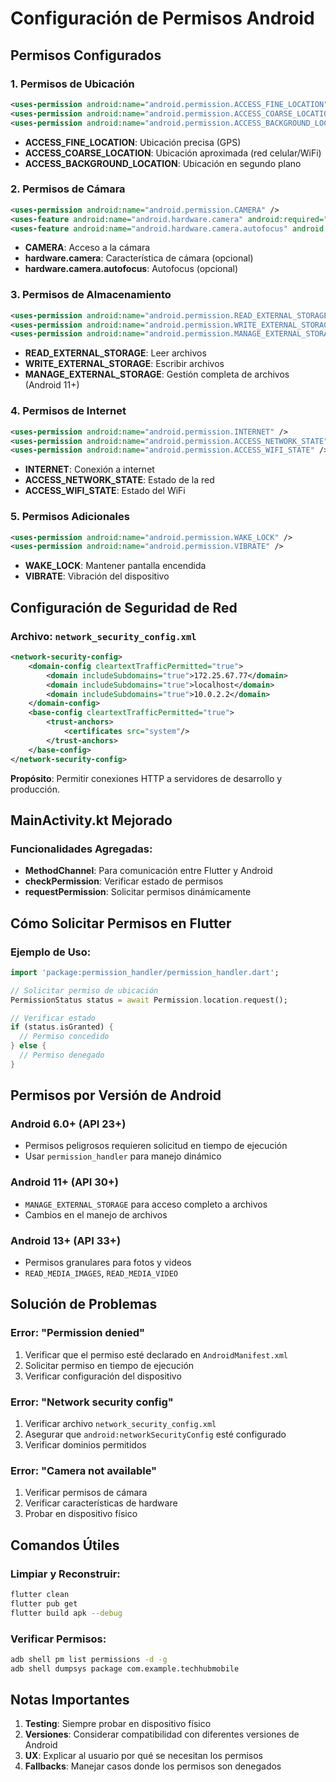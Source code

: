 # Configuración de Permisos Android

## Permisos Configurados

### 1. Permisos de Ubicación

```xml
<uses-permission android:name="android.permission.ACCESS_FINE_LOCATION" />
<uses-permission android:name="android.permission.ACCESS_COARSE_LOCATION" />
<uses-permission android:name="android.permission.ACCESS_BACKGROUND_LOCATION" />
```

- **ACCESS_FINE_LOCATION**: Ubicación precisa (GPS)
- **ACCESS_COARSE_LOCATION**: Ubicación aproximada (red celular/WiFi)
- **ACCESS_BACKGROUND_LOCATION**: Ubicación en segundo plano

### 2. Permisos de Cámara

```xml
<uses-permission android:name="android.permission.CAMERA" />
<uses-feature android:name="android.hardware.camera" android:required="false" />
<uses-feature android:name="android.hardware.camera.autofocus" android:required="false" />
```

- **CAMERA**: Acceso a la cámara
- **hardware.camera**: Característica de cámara (opcional)
- **hardware.camera.autofocus**: Autofocus (opcional)

### 3. Permisos de Almacenamiento

```xml
<uses-permission android:name="android.permission.READ_EXTERNAL_STORAGE" />
<uses-permission android:name="android.permission.WRITE_EXTERNAL_STORAGE" />
<uses-permission android:name="android.permission.MANAGE_EXTERNAL_STORAGE" />
```

- **READ_EXTERNAL_STORAGE**: Leer archivos
- **WRITE_EXTERNAL_STORAGE**: Escribir archivos
- **MANAGE_EXTERNAL_STORAGE**: Gestión completa de archivos (Android 11+)

### 4. Permisos de Internet

```xml
<uses-permission android:name="android.permission.INTERNET" />
<uses-permission android:name="android.permission.ACCESS_NETWORK_STATE" />
<uses-permission android:name="android.permission.ACCESS_WIFI_STATE" />
```

- **INTERNET**: Conexión a internet
- **ACCESS_NETWORK_STATE**: Estado de la red
- **ACCESS_WIFI_STATE**: Estado del WiFi

### 5. Permisos Adicionales

```xml
<uses-permission android:name="android.permission.WAKE_LOCK" />
<uses-permission android:name="android.permission.VIBRATE" />
```

- **WAKE_LOCK**: Mantener pantalla encendida
- **VIBRATE**: Vibración del dispositivo

## Configuración de Seguridad de Red

### Archivo: `network_security_config.xml`

```xml
<network-security-config>
    <domain-config cleartextTrafficPermitted="true">
        <domain includeSubdomains="true">172.25.67.77</domain>
        <domain includeSubdomains="true">localhost</domain>
        <domain includeSubdomains="true">10.0.2.2</domain>
    </domain-config>
    <base-config cleartextTrafficPermitted="true">
        <trust-anchors>
            <certificates src="system"/>
        </trust-anchors>
    </base-config>
</network-security-config>
```

**Propósito**: Permitir conexiones HTTP a servidores de desarrollo y producción.

## MainActivity.kt Mejorado

### Funcionalidades Agregadas:

- **MethodChannel**: Para comunicación entre Flutter y Android
- **checkPermission**: Verificar estado de permisos
- **requestPermission**: Solicitar permisos dinámicamente

## Cómo Solicitar Permisos en Flutter

### Ejemplo de Uso:

```dart
import 'package:permission_handler/permission_handler.dart';

// Solicitar permiso de ubicación
PermissionStatus status = await Permission.location.request();

// Verificar estado
if (status.isGranted) {
  // Permiso concedido
} else {
  // Permiso denegado
}
```

## Permisos por Versión de Android

### Android 6.0+ (API 23+)

- Permisos peligrosos requieren solicitud en tiempo de ejecución
- Usar `permission_handler` para manejo dinámico

### Android 11+ (API 30+)

- `MANAGE_EXTERNAL_STORAGE` para acceso completo a archivos
- Cambios en el manejo de archivos

### Android 13+ (API 33+)

- Permisos granulares para fotos y videos
- `READ_MEDIA_IMAGES`, `READ_MEDIA_VIDEO`

## Solución de Problemas

### Error: "Permission denied"

1. Verificar que el permiso esté declarado en `AndroidManifest.xml`
2. Solicitar permiso en tiempo de ejecución
3. Verificar configuración del dispositivo

### Error: "Network security config"

1. Verificar archivo `network_security_config.xml`
2. Asegurar que `android:networkSecurityConfig` esté configurado
3. Verificar dominios permitidos

### Error: "Camera not available"

1. Verificar permisos de cámara
2. Verificar características de hardware
3. Probar en dispositivo físico

## Comandos Útiles

### Limpiar y Reconstruir:

```bash
flutter clean
flutter pub get
flutter build apk --debug
```

### Verificar Permisos:

```bash
adb shell pm list permissions -d -g
adb shell dumpsys package com.example.techhubmobile
```

## Notas Importantes

1. **Testing**: Siempre probar en dispositivo físico
2. **Versiones**: Considerar compatibilidad con diferentes versiones de Android
3. **UX**: Explicar al usuario por qué se necesitan los permisos
4. **Fallbacks**: Manejar casos donde los permisos son denegados
